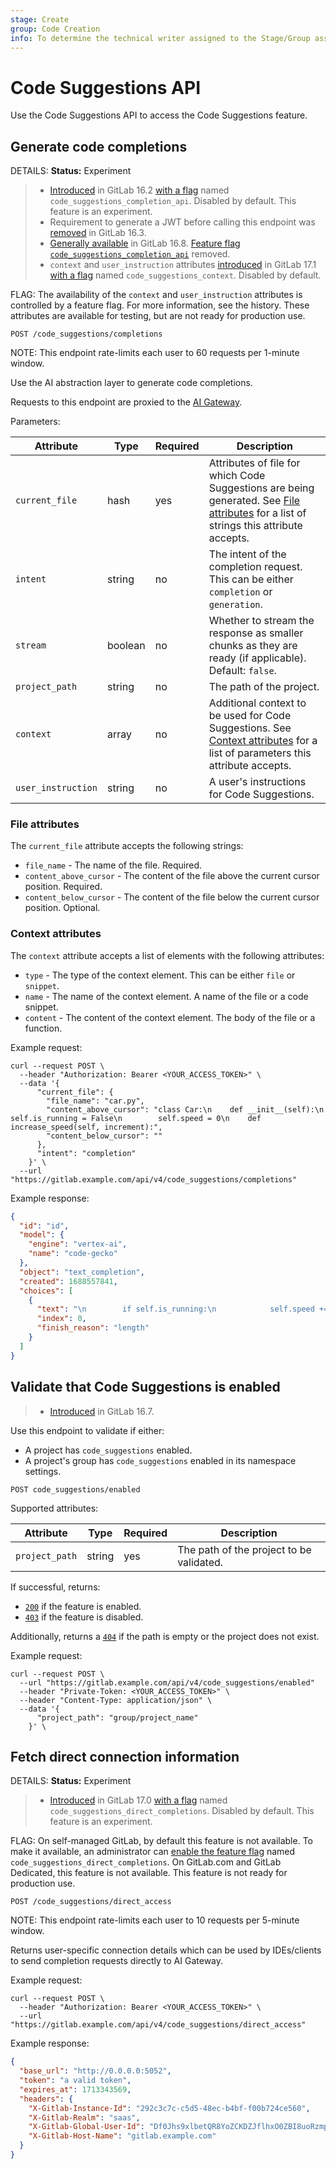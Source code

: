 ```yaml
---
stage: Create
group: Code Creation
info: To determine the technical writer assigned to the Stage/Group associated with this page, see https://handbook.gitlab.com/handbook/product/ux/technical-writing/#assignments
---
```


# Code Suggestions API

Use the Code Suggestions API to access the Code Suggestions feature.

## Generate code completions

DETAILS:
**Status:** Experiment

> - [Introduced](https://gitlab.com/gitlab-org/gitlab/-/issues/415581) in GitLab 16.2 [with a flag](../administration/feature_flags.md) named `code_suggestions_completion_api`. Disabled by default. This feature is an experiment.
> - Requirement to generate a JWT before calling this endpoint was [removed](https://gitlab.com/gitlab-org/gitlab/-/merge_requests/127863) in GitLab 16.3.
> - [Generally available](https://gitlab.com/gitlab-org/gitlab/-/issues/416371) in GitLab 16.8. [Feature flag `code_suggestions_completion_api`](https://gitlab.com/gitlab-org/gitlab/-/merge_requests/138174) removed.
> - `context` and `user_instruction` attributes [introduced](https://gitlab.com/gitlab-org/gitlab/-/issues/462750) in GitLab 17.1 [with a flag](../administration/feature_flags.md) named `code_suggestions_context`. Disabled by default.

FLAG:
The availability of the `context` and `user_instruction` attributes is controlled by a feature flag.
For more information, see the history.
These attributes are available for testing, but are not ready for production use.

```plaintext
POST /code_suggestions/completions
```

NOTE:
This endpoint rate-limits each user to 60 requests per 1-minute window.

Use the AI abstraction layer to generate code completions.

Requests to this endpoint are proxied to the
[AI Gateway](https://gitlab.com/gitlab-org/modelops/applied-ml/code-suggestions/ai-assist/-/blob/main/docs/api.md).

Parameters:

| Attribute          | Type    | Required | Description |
|--------------------|---------|----------|-------------|
| `current_file`     | hash    | yes      | Attributes of file for which Code Suggestions are being generated. See [File attributes](#file-attributes) for a list of strings this attribute accepts. |
| `intent`           | string  | no       | The intent of the completion request. This can be either `completion` or `generation`. |
| `stream`           | boolean | no       | Whether to stream the response as smaller chunks as they are ready (if applicable). Default: `false`. |
| `project_path`     | string  | no       | The path of the project. |
| `context`          | array   | no       | Additional context to be used for Code Suggestions. See [Context attributes](#context-attributes) for a list of parameters this attribute accepts. |
| `user_instruction` | string  | no       | A user's instructions for Code Suggestions. |

### File attributes

The `current_file` attribute accepts the following strings:

- `file_name` - The name of the file. Required.
- `content_above_cursor` - The content of the file above the current cursor position. Required.
- `content_below_cursor` - The content of the file below the current cursor position. Optional.

### Context attributes

The `context` attribute accepts a list of elements with the following attributes:

- `type` - The type of the context element. This can be either `file` or `snippet`.
- `name` - The name of the context element. A name of the file or a code snippet.
- `content` - The content of the context element. The body of the file or a function.

Example request:

```shell
curl --request POST \
  --header "Authorization: Bearer <YOUR_ACCESS_TOKEN>" \
  --data '{
      "current_file": {
        "file_name": "car.py",
        "content_above_cursor": "class Car:\n    def __init__(self):\n        self.is_running = False\n        self.speed = 0\n    def increase_speed(self, increment):",
        "content_below_cursor": ""
      },
      "intent": "completion"
    }' \
  --url "https://gitlab.example.com/api/v4/code_suggestions/completions"
```

Example response:

```json
{
  "id": "id",
  "model": {
    "engine": "vertex-ai",
    "name": "code-gecko"
  },
  "object": "text_completion",
  "created": 1688557841,
  "choices": [
    {
      "text": "\n        if self.is_running:\n            self.speed += increment\n            print(\"The car's speed is now",
      "index": 0,
      "finish_reason": "length"
    }
  ]
}
```

## Validate that Code Suggestions is enabled

> - [Introduced](https://gitlab.com/gitlab-org/gitlab/-/merge_requests/138814) in GitLab 16.7.

Use this endpoint to validate if either:

- A project has `code_suggestions` enabled.
- A project's group has `code_suggestions` enabled in its namespace settings.

```plaintext
POST code_suggestions/enabled
```

Supported attributes:

| Attribute         | Type    | Required | Description |
| ----------------- | ------- | -------- | ----------- |
| `project_path`    | string  | yes      | The path of the project to be validated. |

If successful, returns:

- [`200`](rest/index.md#status-codes) if the feature is enabled.
- [`403`](rest/index.md#status-codes) if the feature is disabled.

Additionally, returns a [`404`](rest/index.md#status-codes) if the path is empty or the project does not exist.

Example request:

```shell
curl --request POST \
  --url "https://gitlab.example.com/api/v4/code_suggestions/enabled"
  --header "Private-Token: <YOUR_ACCESS_TOKEN>" \
  --header "Content-Type: application/json" \
  --data '{
      "project_path": "group/project_name"
    }' \

```

## Fetch direct connection information

DETAILS:
**Status:** Experiment

> - [Introduced](https://gitlab.com/gitlab-org/gitlab/-/issues/452044) in GitLab 17.0 [with a flag](../administration/feature_flags.md) named `code_suggestions_direct_completions`. Disabled by default. This feature is an experiment.

FLAG:
On self-managed GitLab, by default this feature is not available. To make it available, an administrator can [enable the feature flag](../administration/feature_flags.md) named `code_suggestions_direct_completions`.
On GitLab.com and GitLab Dedicated, this feature is not available.
This feature is not ready for production use.

```plaintext
POST /code_suggestions/direct_access
```

NOTE:
This endpoint rate-limits each user to 10 requests per 5-minute window.

Returns user-specific connection details which can be used by IDEs/clients to send completion requests directly to AI Gateway.

Example request:

```shell
curl --request POST \
  --header "Authorization: Bearer <YOUR_ACCESS_TOKEN>" \
  --url "https://gitlab.example.com/api/v4/code_suggestions/direct_access"
```

Example response:

```json
{
  "base_url": "http://0.0.0.0:5052",
  "token": "a valid token",
  "expires_at": 1713343569,
  "headers": {
    "X-Gitlab-Instance-Id": "292c3c7c-c5d5-48ec-b4bf-f00b724ce560",
    "X-Gitlab-Realm": "saas",
    "X-Gitlab-Global-User-Id": "Df0Jhs9xlbetQR8YoZCKDZJflhxO0ZBI8uoRzmpnd1w=",
    "X-Gitlab-Host-Name": "gitlab.example.com"
  }
}
```
